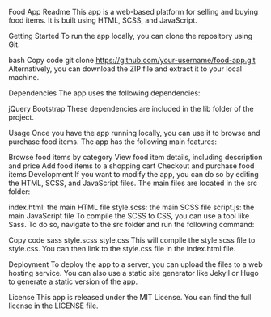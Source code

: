 Food App Readme
This app is a web-based platform for selling and buying food items. It is built using HTML, SCSS, and JavaScript.

Getting Started
To run the app locally, you can clone the repository using Git:

bash
Copy code
git clone https://github.com/your-username/food-app.git
Alternatively, you can download the ZIP file and extract it to your local machine.

Dependencies
The app uses the following dependencies:

jQuery
Bootstrap
These dependencies are included in the lib folder of the project.

Usage
Once you have the app running locally, you can use it to browse and purchase food items. The app has the following main features:

Browse food items by category
View food item details, including description and price
Add food items to a shopping cart
Checkout and purchase food items
Development
If you want to modify the app, you can do so by editing the HTML, SCSS, and JavaScript files. The main files are located in the src folder:

index.html: the main HTML file
style.scss: the main SCSS file
script.js: the main JavaScript file
To compile the SCSS to CSS, you can use a tool like Sass. To do so, navigate to the src folder and run the following command:

Copy code
sass style.scss style.css
This will compile the style.scss file to style.css. You can then link to the style.css file in the index.html file.

Deployment
To deploy the app to a server, you can upload the files to a web hosting service. You can also use a static site generator like Jekyll or Hugo to generate a static version of the app.

License
This app is released under the MIT License. You can find the full license in the LICENSE file.
